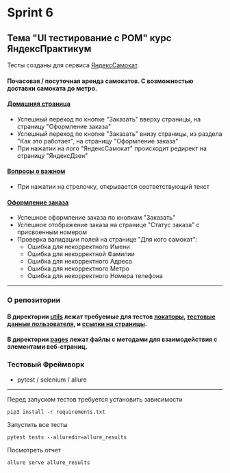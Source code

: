 # Sprint 6 
## Тема "UI тестирование с POM" курс ЯндексПрактикум

Тесты созданы для сервиса [ЯндексСамокат](https://qa-scooter.praktikum-services.ru/). 
#### Почасовая / посуточная аренда самокатов. С возможностью доставки самоката до метро.

#### [Домашняя страница](tests/test_home_page.py)
- Успешный переход по кнопке "Заказать" вверху страницы, на страницу "Оформление заказа"
- Успешный переход по кнопке "Заказать" внизу страницы, из раздела "Как это работает", на страницу "Оформление заказа"
- При нажатии на лого "ЯндексСамокат" происходит редирект на страницу "ЯндексДзен"


#### [Вопросы о важном](tests/test_FAQ.py)
- При нажатии на стрелочку, открывается соответствующий текст 


#### [Оформление заказа](tests/test_order_page.py)
- Успешное оформление заказа по кнопкам "Заказать"
- Успешное отображение заказа на странице "Статус заказа" с присвоенным номером
- Проверка валидации полей на странице "Для кого самокат":
     - Ошибка для некорректного Имени 
     - Ошибка для некорректной Фамилии 
     - Ошибка для некорректного Адреса 
     - Ошибка для некорректного Метро 
     - Ошибка для некорректного Номера телефона


---
### О репозитории 
#### В директории [utils](utils) лежат требуемые для тестов [локаторы](utils/locators.py), [тестовые данные пользователя](utils/test_data.py), и [ссылки на страницы](utils/urls.py).
#### В директории [pages](pages) лежат файлы с методами для взаимодействия с элементами веб-страниц.

### Тестовый Фреймворк 
- pytest / selenium / allure
---

Перед запуском тестов требуется установить зависимости 
``` shell
pip3 install -r requirements.txt
```
Запустить все тесты
```shell
pytest tests --alluredir=allure_results
```
Посмотреть отчет
``` shell
allure serve allure_results
```